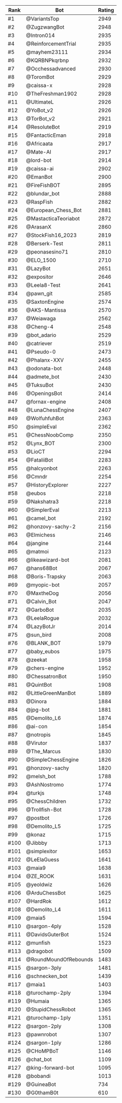Rank|Bot|Rating
---|---|---
#1|@VariantsTop|2949
#2|@ZugzwangBot|2948
#3|@Intron014|2935
#4|@ReinforcementTrial|2935
#5|@mayhem23111|2934
#6|@KQRBNPkqrbnp|2932
#7|@Occhessadvanced|2930
#8|@ToromBot|2929
#9|@caissa-x|2928
#10|@TheFreshman1902|2928
#11|@UltimateL|2926
#12|@YoBot_v2|2926
#13|@TorBot_v2|2921
#14|@ResoluteBot|2919
#15|@FantacticEman|2918
#16|@Africaata|2917
#17|@Mate-AI|2917
#18|@lord-bot|2914
#19|@caissa-ai|2902
#20|@EmanBot|2900
#21|@FireFishBOT|2895
#22|@blundar_bot|2888
#23|@RaspFish|2882
#24|@European_Chess_Bot|2881
#25|@MastacticaTeoriabot|2872
#26|@ArasanX|2860
#27|@StockFish16_2023|2819
#28|@Berserk-Test|2811
#29|@peonasesino71|2810
#30|@ELO_1500|2710
#31|@LazyBot|2651
#32|@expositor|2646
#33|@Leela8-Test|2641
#34|@pawn_git|2585
#35|@SaxtonEngine|2574
#36|@AKS-Mantissa|2570
#37|@Weiawaga|2562
#38|@Cheng-4|2548
#39|@bot_adario|2529
#40|@catriever|2519
#41|@Pseudo-0|2473
#42|@Phalanx-XXV|2455
#43|@odonata-bot|2448
#44|@admete_bot|2430
#45|@TuksuBot|2430
#46|@OpeningsBot|2414
#47|@fornax-engine|2408
#48|@LunaChessEngine|2407
#49|@WolfuhfuhBot|2363
#50|@simpleEval|2362
#51|@ChessNoobComp|2350
#52|@Lynx_BOT|2300
#53|@LioCT|2294
#54|@FataliiBot|2283
#55|@halcyonbot|2263
#56|@Cmndr|2254
#57|@HistoryExplorer|2227
#58|@eubos|2218
#59|@Nakshatra3|2218
#60|@SimplerEval|2213
#61|@camel_bot|2192
#62|@honzovy-sachy-2|2156
#63|@Elmichess|2146
#64|@jangine|2144
#65|@matmoi|2123
#66|@likeawizard-bot|2081
#67|@hans68Bot|2067
#68|@Boris-Trapsky|2063
#69|@myopic-bot|2057
#70|@MaxtheDog|2056
#71|@Calvin_Bot|2047
#72|@GarboBot|2035
#73|@LeelaRogue|2032
#74|@LazyBotJr|2014
#75|@sun_bird|2008
#76|@BLANK_BOT|1979
#77|@baby_eubos|1975
#78|@zeekat|1958
#79|@chers-engine|1952
#80|@ChessatronBot|1950
#81|@QuintBot|1908
#82|@LittleGreenManBot|1889
#83|@Dinora|1884
#84|@jpg-bot|1881
#85|@Demolito_L6|1874
#86|@ai-con|1854
#87|@notropis|1845
#88|@Virutor|1837
#89|@The_Marcus|1830
#90|@SimpleChessEngine|1826
#91|@honzovy-sachy|1820
#92|@melsh_bot|1788
#93|@AshNostromo|1774
#94|@turkjs|1748
#95|@ChessChildren|1732
#96|@Trollfish-Bot|1728
#97|@postbot|1726
#98|@Demolito_L5|1725
#99|@konaz|1715
#100|@Jibbby|1713
#101|@simplexitor|1653
#102|@LeElaGuess|1641
#103|@maia9|1638
#104|@ZE_ROOK|1631
#105|@yeoldwiz|1626
#106|@ArduChessBot|1625
#107|@HardRok|1612
#108|@Demolito_L4|1611
#109|@maia5|1594
#110|@sargon-4ply|1528
#111|@DavidsGuterBot|1524
#112|@munfish|1523
#113|@dragobot|1509
#114|@RoundMoundOfRebounds|1483
#115|@sargon-3ply|1481
#116|@schnecken_bot|1439
#117|@maia1|1403
#118|@turochamp-2ply|1394
#119|@Humaia|1365
#120|@StupidChessRobot|1365
#121|@turochamp-1ply|1351
#122|@sargon-2ply|1308
#123|@pawnrobot|1307
#124|@sargon-1ply|1286
#125|@CHoMPBoT|1146
#126|@chat_bot|1109
#127|@king-forward-bot|1095
#128|@bobandi|1013
#129|@GuineaBot|734
#130|@G0thamB0t|610
